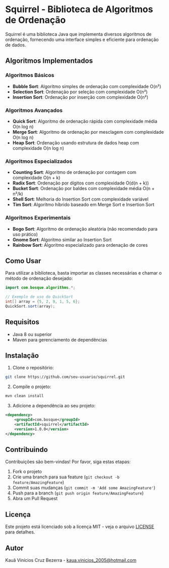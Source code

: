 # Squirrel - Biblioteca de Algoritmos de Ordenação

Squirrel é uma biblioteca Java que implementa diversos algoritmos de ordenação, fornecendo uma interface simples e eficiente para ordenação de dados.

## Algoritmos Implementados

### Algoritmos Básicos
- **Bubble Sort**: Algoritmo simples de ordenação com complexidade O(n²)
- **Selection Sort**: Ordenação por seleção com complexidade O(n²)
- **Insertion Sort**: Ordenação por inserção com complexidade O(n²)

### Algoritmos Avançados
- **Quick Sort**: Algoritmo de ordenação rápida com complexidade média O(n log n)
- **Merge Sort**: Algoritmo de ordenação por mesclagem com complexidade O(n log n)
- **Heap Sort**: Ordenação usando estrutura de dados heap com complexidade O(n log n)

### Algoritmos Especializados
- **Counting Sort**: Algoritmo de ordenação por contagem com complexidade O(n + k)
- **Radix Sort**: Ordenação por dígitos com complexidade O(d(n + k))
- **Bucket Sort**: Ordenação por baldes com complexidade média O(n + n²/k)
- **Shell Sort**: Melhoria do Insertion Sort com complexidade variável
- **Tim Sort**: Algoritmo híbrido baseado em Merge Sort e Insertion Sort

### Algoritmos Experimentais
- **Bogo Sort**: Algoritmo de ordenação aleatória (não recomendado para uso prático)
- **Gnome Sort**: Algoritmo similar ao Insertion Sort
- **Rainbow Sort**: Algoritmo especializado para ordenação de cores

## Como Usar

Para utilizar a biblioteca, basta importar as classes necessárias e chamar o método de ordenação desejado:

```java
import com.bosque.algorithms.*;

// Exemplo de uso do QuickSort
int[] array = {5, 2, 9, 1, 5, 6};
QuickSort.sort(array);
```

## Requisitos

- Java 8 ou superior
- Maven para gerenciamento de dependências

## Instalação

1. Clone o repositório:
```bash
git clone https://github.com/seu-usuario/squirrel.git
```

2. Compile o projeto:
```bash
mvn clean install
```

3. Adicione a dependência ao seu projeto:
```xml
<dependency>
    <groupId>com.bosque</groupId>
    <artifactId>squirrel</artifactId>
    <version>1.0.0</version>
</dependency>
```

## Contribuindo

Contribuições são bem-vindas! Por favor, siga estas etapas:

1. Fork o projeto
2. Crie uma branch para sua feature (`git checkout -b feature/AmazingFeature`)
3. Commit suas mudanças (`git commit -m 'Add some AmazingFeature'`)
4. Push para a branch (`git push origin feature/AmazingFeature`)
5. Abra um Pull Request

## Licença

Este projeto está licenciado sob a licença MIT - veja o arquivo [LICENSE](LICENSE) para detalhes.

## Autor

Kauã Vinícios Cruz Bezerra - kaua.vinicios_2005@hotmail.com
